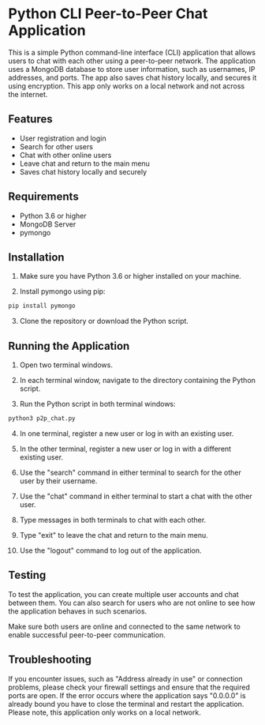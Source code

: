 # Python CLI Peer-to-Peer Chat Application

This is a simple Python command-line interface (CLI) application that allows users to chat with each other using a peer-to-peer network. The application uses a MongoDB database to store user information, such as usernames, IP addresses, and ports. The app also saves chat history locally, and secures it using encryption. This app only works on a local network and not across the internet.

## Features

- User registration and login
- Search for other users
- Chat with other online users
- Leave chat and return to the main menu
- Saves chat history locally and securely

## Requirements

- Python 3.6 or higher
- MongoDB Server
- pymongo

## Installation

1. Make sure you have Python 3.6 or higher installed on your machine.

2. Install pymongo using pip:

```bash
pip install pymongo
```
3. Clone the repository or download the Python script.

## Running the Application
1. Open two terminal windows.

2. In each terminal window, navigate to the directory containing the Python script.

3. Run the Python script in both terminal windows:

```bash
python3 p2p_chat.py
```

4. In one terminal, register a new user or log in with an existing user.

5. In the other terminal, register a new user or log in with a different existing user.

6. Use the "search" command in either terminal to search for the other user by their username.

7. Use the "chat" command in either terminal to start a chat with the other user.

8. Type messages in both terminals to chat with each other.

9. Type "exit" to leave the chat and return to the main menu.

10. Use the "logout" command to log out of the application.

## Testing
To test the application, you can create multiple user accounts and chat between them. You can also search for users who are not online to see how the application behaves in such scenarios.

Make sure both users are online and connected to the same network to enable successful peer-to-peer communication.

## Troubleshooting
If you encounter issues, such as "Address already in use" or connection problems, please check your firewall settings and ensure that the required ports are open. If the error occurs where the application says "0.0.0.0" is already bound you have to close the terminal and restart the application. Please note, this application only works on a local network.